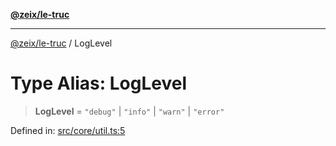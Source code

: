 [**@zeix/le-truc**](../README.md)

***

[@zeix/le-truc](../globals.md) / LogLevel

# Type Alias: LogLevel

> **LogLevel** = `"debug"` \| `"info"` \| `"warn"` \| `"error"`

Defined in: [src/core/util.ts:5](https://github.com/zeixcom/ui-element/blob/b9ddf83c928c93d84a49a796a2342da755e4896e/src/core/util.ts#L5)
